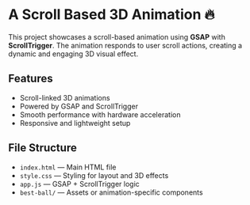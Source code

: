 # A Scroll Based 3D Animation 🔥

This project showcases a scroll-based animation using **GSAP** with **ScrollTrigger**. The animation responds to user scroll actions, creating a dynamic and engaging 3D visual effect.

## Features

- Scroll-linked 3D animations
- Powered by GSAP and ScrollTrigger
- Smooth performance with hardware acceleration
- Responsive and lightweight setup

## File Structure

- `index.html` — Main HTML file
- `style.css` — Styling for layout and 3D effects
- `app.js` — GSAP + ScrollTrigger logic
- `best-ball/` — Assets or animation-specific components
